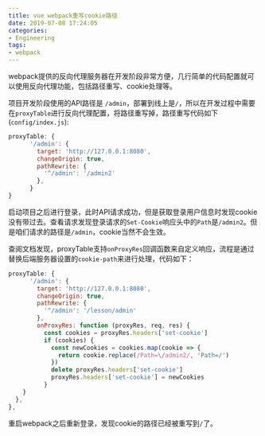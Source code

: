 ```yaml
---
title: vue webpack重写cookie路径
date: 2019-07-08 17:24:05
categories:
- Engineering
tags:
- webpack
---
```


webpack提供的反向代理服务器在开发阶段非常方便，几行简单的代码配置就可以使用反向代理功能，包括路径重写、cookie处理等。

项目开发阶段使用的API路径是 `/admin`，部署到线上是`/`，所以在开发过程中需要在`proxyTable`进行反向代理配置，将路径重写掉，路径重写代码如下(`config/index.js`):

```js
proxyTable: {
      '/admin': {
        target: 'http://127.0.0.1:8080',
        changeOrigin: true,
        pathRewrite: {
          '^/admin': '/admin2'
        },
      }
}
```

启动项目之后进行登录，此时API请求成功，但是获取登录用户信息时发现cookie没有带过去。查看请求发现登录请求的`Set-Cookie`响应头中的`Path`是`/admin2`。但是咱们请求的路径是`/admin`，cookie当然不会生效。

查阅文档发现，proxyTable支持`onProxyRes`回调函数来自定义响应，流程是通过替换后端服务器设置的`cookie-path`来进行处理，代码如下：

```js
proxyTable: {
      '/admin': {
        target: 'http://127.0.0.1:8080',
        changeOrigin: true,
        pathRewrite: {
          '^/admin': '/lesson/admin'
        },
        onProxyRes: function (proxyRes, req, res) {
          const cookies = proxyRes.headers['set-cookie']
          if (cookies) {
            const newCookies = cookies.map(cookie => {
              return cookie.replace(/Path=\/admin2/, 'Path=/')
            })
            delete proxyRes.headers['set-cookie']
            proxyRes.headers['set-cookie'] = newCookies
          }
    }
  },
},
```

重启webpack之后重新登录，发现cookie的路径已经被重写到`/`了。

